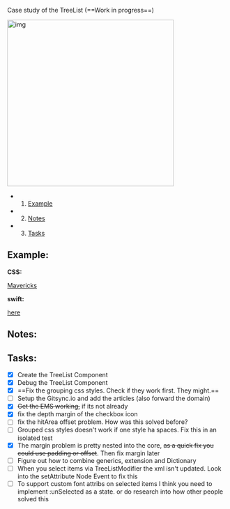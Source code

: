 Case study of the TreeList<!--more--> (==Work in progress==)

<img width="382" alt="img" src="https://dl.dropboxusercontent.com/u/2559476/treelist_v2.mov.gif">

- 1. [Example](#example) 
- 2. [Notes](#notes) 
- 3. [Tasks](#tasks) 

## Example:


**CSS:**  
  
[Mavericks](https://github.com/stylekit/mavericks) 

**swift:**  
  
[here](https://github.com/eonist/TreeList) 

## Notes:

## Tasks:
- [x] Create the TreeList Component
- [x] Debug the TreeList Component
- [x] ==Fix the grouping css styles. Check if they work first. They might.==
- [ ] Setup the Gitsync.io and add the articles (also forward the domain)
- [x] ~~Get the EMS working,~~ if its not already
- [x] fix the depth margin of the checkbox icon
- [ ] fix the hitArea offset problem. How was this solved before?
- [ ] Grouped css styles doesn't work if one style ha spaces. Fix this in an isolated test
- [x] The margin problem is pretty nested into the core, ~~as a quick fix you could use padding or offset~~. Then fix margin later
- [ ] Figure out how to combine generics, extension and Dictionary
- [ ] When you select items via TreeListModifier the xml isn't updated. Look into the setAttribute Node Event to fix this
- [ ] To support custom font attribs on selected items I think you need to implement :unSelected as a state. or do research into how other people solved this